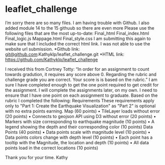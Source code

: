 # leaflet_challenge
I’m sorry there are so many files. I am having trouble with Github. I also added module 14 to the 15 githuub so there are even more
Please use the following files that are the most up-to-date:
Final_html
Final_index.html
Final_logic.js
Mappage.html
Final_style.css 
I am submitting this again to make sure that I included the correct html link. I was not able to use the website url submission.
*Github link:    git@github.com:Kathyklp/leaflet_challenge.git
*HTML link:    https://github.com/Kathyklp/leaflet_challenge
 
I received this from Cortney Totty: “In order for an assignment to count towards gradution, it requires any score above 0. Regarding the rubric and challenge grade you are correct. Your score is is based on the rubric.” I am sure I have completed enough to get the one point required to get credit for the assignment. 
I will complete the assignments later, on my own. I need to ensure that I have one point on each assignment to graduate. Based on the rubric I completed the following:
Requirements
These requirements apply only to "Part 1: Create the Earthquake Visualization" as "Part 2" is optional with no extra points earning.
Map (60 points)
•	TileLayer loads without error (20 points)
•	Connects to geojson API using D3 without error (20 points)
•	Markers with size corresponding to earthquake magnitude (10 points)
•	A legend showing the depth and their corresponding color (10 points)
Data Points (40 points)
•	Data points scale with magnitude level (10 points)
•	Data points colors change with depth level (10 points)
•	Each point has a tooltip with the Magnitude, the location and depth (10 points)
•	All data points load in the correct locations (10 points)

Thank you for your time. Kathy


